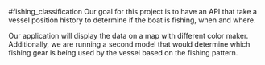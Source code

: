 #fishing_classification
Our goal for this project is to have an API that take a vessel position history to determine if the boat is fishing, when and where.

Our application will display the data on a map with different color maker.
Additionally, we are running a second model that would determine which fishing gear is being used by the vessel based on the fishing pattern.
